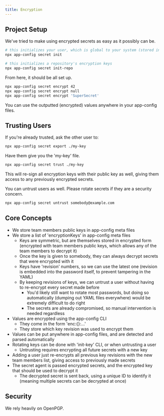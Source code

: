```yaml
---
title: Encryption
---
```


## Project Setup
We've tried to make using encrypted secrets as easy as it possibly can be.

```sh
# this initializes your user, which is global to your system (stored in home folder)
npx app-config secret init

# this initializes a repository's encryption keys
npx app-config secret init-repo
```

From here, it should be all set up.

```sh
npx app-config secret encrypt 42
npx app-config secret encrypt null
npx app-config secret encrypt 'SuperSecret'
```

You can use the outputted (encrypted) values anywhere in your app-config files.

## Trusting Users
If you're already trusted, ask the other user to:

```sh
npx app-config secret export ./my-key
```

Have them give you the 'my-key' file.

```sh
npx app-config secret trust ./my-key
```

This will re-sign all encryption keys with their public key as well, giving them access to any previously encrypted secrets.

You can untrust users as well. Please rotate secrets if they are a security concern.

```sh
npx app-config secret untrust somebody@example.com
```

## Core Concepts
- We store team members public keys in app-config meta files
- We store a list of 'encryptionKeys' in app-config meta files
  - Keys are symmetric, but are themselves stored in encrypted form (encrypted with team members public keys, which allows any of the team members to decrypt it)
  - Once the key is given to somebody, they can always decrypt secrets that were encrypted with it
  - Keys have 'revision' numbers, so we can use the latest one (revision is embedded into the password itself, to prevent tampering in the YAML)
  - By keeping revisions of keys, we can untrust a user without having to re-encrypt every secret made before
    - You'd likely still want to rotate most passwords, but doing so automatically (dumping out YAML files everywhere) would be extremely difficult to do right
    - The secrets are already compromised, so manual intervention is needed regardless
- Values are encrypted using the app-config CLI
  - They come in the form 'enc:{}:...'
  - They store which key revision was used to encrypt them
- Values can be put anywhere in app-config files, and are detected and parsed automatically
- Rotating keys can be done with 'init-key' CLI, or when untrusting a user
  - Untrusting requires encrypting all future secrets with a new key
- Adding a user just re-encrypts all previous key revisions with the new team members list, giving access to previously made secrets
- The secret agent is passed encrypted secrets, and the encrypted key that should be used to decrypt it
  - The decrypted secret is sent back, using a unique ID to identify it (meaning multiple secrets can be decrypted at once)

## Security
We rely heavily on OpenPGP.

